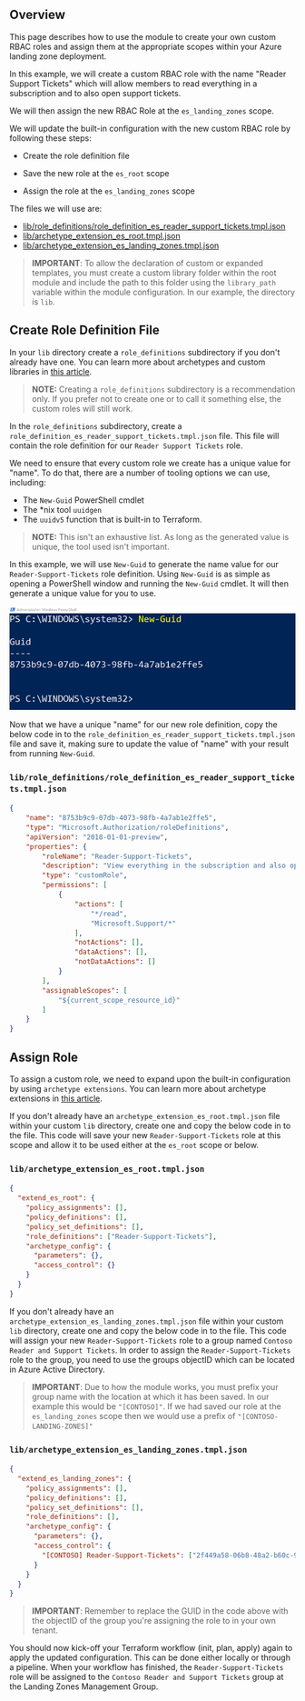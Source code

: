 <!-- markdownlint-disable first-line-h1 -->
## Overview

This page describes how to use the module to create your own custom RBAC roles and assign them at the appropriate scopes within your Azure landing zone deployment.

In this example, we will create a custom RBAC role with the name "Reader Support Tickets" which will allow members to read everything in a subscription and to also open support tickets.

We will then assign the new RBAC Role at the `es_landing_zones` scope.

We will update the built-in configuration with the new custom RBAC role by following these steps:

- Create the role definition file

- Save the new role at the `es_root` scope

- Assign the role at the `es_landing_zones` scope

The files we will use are:

- [lib/role_definitions/role_definition_es_reader_support_tickets.tmpl.json](#librole_definitionsrole_definition_es_reader_support_ticketstmpljson)
- [lib/archetype_extension_es_root.tmpl.json](#libarchetype_extension_es_roottmpljson)
- [lib/archetype_extension_es_landing_zones.tmpl.json](#libarchetype_extension_es_landing_zonestmpljson)

>**IMPORTANT**: To allow the declaration of custom or expanded templates, you must create a custom library folder within the root module and include the path to this folder using the `library_path` variable within the module configuration. In our example, the directory is `lib`.

## Create Role Definition File

In your `lib` directory create a `role_definitions` subdirectory if you don't already have one. You can learn more about archetypes and custom libraries in [this article](https://github.com/Azure/terraform-azurerm-caf-enterprise-scale/wiki/%5BUser-Guide%5D-Archetype-Definitions).

> **NOTE:** Creating a `role_definitions` subdirectory is a recommendation only. If you prefer not to create one or to call it something else, the custom roles will still work.

In the `role_definitions` subdirectory, create a `role_definition_es_reader_support_tickets.tmpl.json` file. This file will contain the role definition for our `Reader Support Tickets` role.

We need to ensure that every custom role we create has a unique value for "name". To do that, there are a number of tooling options we can use, including:

- The `New-Guid` PowerShell cmdlet
- The *nix tool `uuidgen`
- The `uuidv5` function that is built-in to Terraform.

> **NOTE:** This isn't an exhaustive list. As long as the generated value is unique, the tool used isn't important.

In this example, we will use `New-Guid` to generate the name value for our `Reader-Support-Tickets` role definition. Using `New-Guid` is as simple as opening a PowerShell window and running the `New-Guid` cmdlet. It will then generate a unique value for you to use.

![Create-and-Assign-Custom-RBAC-Roles-New-Guid-01](media/examples-create-and-assign-custom-rbac-roles-new-guid_01.png)

Now that we have a unique "name" for our new role definition, copy the below code in to the `role_definition_es_reader_support_tickets.tmpl.json` file and save it, making sure to update the value of "name" with your result from running `New-Guid`.

### `lib/role_definitions/role_definition_es_reader_support_tickets.tmpl.json`

```json
{
    "name": "8753b9c9-07db-4073-98fb-4a7ab1e2ffe5",
    "type": "Microsoft.Authorization/roleDefinitions",
    "apiVersion": "2018-01-01-preview",
    "properties": {
        "roleName": "Reader-Support-Tickets",
        "description": "View everything in the subscription and also open support tickets.",
        "type": "customRole",
        "permissions": [
            {
                "actions": [
                    "*/read",
                    "Microsoft.Support/*"
                ],
                "notActions": [],
                "dataActions": [],
                "notDataActions": []
            }
        ],
        "assignableScopes": [
            "${current_scope_resource_id}"
        ]
    }
}
```

## Assign Role

To assign a custom role, we need to expand upon the built-in configuration by using `archetype extensions`.
You can learn more about archetype extensions in [this article](https://github.com/Azure/terraform-azurerm-caf-enterprise-scale/wiki/%5BExamples%5D-Expand-Built-in-Archetype-Definitions).

If you don't already have an `archetype_extension_es_root.tmpl.json` file within your custom `lib` directory, create one and copy the below code in to the file.
This code will save your new `Reader-Support-Tickets` role at this scope and allow it to be used either at the `es_root` scope or below.

### `lib/archetype_extension_es_root.tmpl.json`

```json
{
  "extend_es_root": {
    "policy_assignments": [],
    "policy_definitions": [],
    "policy_set_definitions": [],
    "role_definitions": ["Reader-Support-Tickets"],
    "archetype_config": {
      "parameters": {},
      "access_control": {}
    }
  }
}
```

If you don't already have an `archetype_extension_es_landing_zones.tmpl.json` file within your custom `lib` directory, create one and copy the below code in to the file.
This code will assign your new `Reader-Support-Tickets` role to a group named `Contoso Reader and Support Tickets`.
In order to assign the `Reader-Support-Tickets` role to the group, you need to use the groups objectID which can be located in Azure Active Directory.

>**IMPORTANT**: Due to how the module works, you must prefix your group name with the location at which it has been saved. In our example this would be `"[CONTOSO]"`.
If we had saved our role at the `es_landing_zones` scope then we would use a prefix of `"[CONTOSO-LANDING-ZONES]"`

### `lib/archetype_extension_es_landing_zones.tmpl.json`

```json
{
  "extend_es_landing_zones": {
    "policy_assignments": [],
    "policy_definitions": [],
    "policy_set_definitions": [],
    "role_definitions": [],
    "archetype_config": {
      "parameters": {},
      "access_control": {
        "[CONTOSO] Reader-Support-Tickets": ["2f449a58-06b8-48a2-b60c-9107be0ca878"]
      }
    }
  }
}
```

>**IMPORTANT**: Remember to replace the GUID in the code above with the objectID of the group you're assigning the role to in your own tenant.

You should now kick-off your Terraform workflow (init, plan, apply) again to apply the updated configuration. This can be done either locally or through a pipeline.
When your workflow has finished, the `Reader-Support-Tickets` role will be assigned to the `Contoso Reader and Support Tickets` group at the Landing Zones Management Group.
